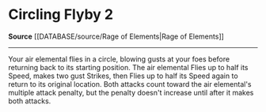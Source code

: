 ﻿---
actions: '[two-actions]'
id: '2130'
name: Circling Flyby
rarity: Common
source: '[[DATABASE/source/Rage of Elements|Rage of Elements]]'
type: Action

---
# Circling Flyby <span class="action-icon">2</span>

**Source** [[DATABASE/source/Rage of Elements|Rage of Elements]]

---
Your air elemental flies in a circle, blowing gusts at your foes before returning back to its starting position. The air elemental Flies up to half its Speed, makes two gust Strikes, then Flies up to half its Speed again to return to its original location. Both attacks count toward the air elemental's multiple attack penalty, but the penalty doesn't increase until after it makes both attacks.
